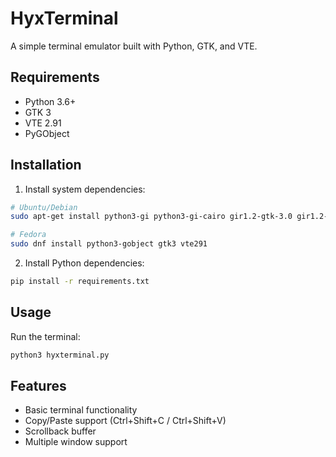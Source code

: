 # HyxTerminal

A simple terminal emulator built with Python, GTK, and VTE.

## Requirements

- Python 3.6+
- GTK 3
- VTE 2.91
- PyGObject

## Installation

1. Install system dependencies:

```bash
# Ubuntu/Debian
sudo apt-get install python3-gi python3-gi-cairo gir1.2-gtk-3.0 gir1.2-vte-2.91

# Fedora
sudo dnf install python3-gobject gtk3 vte291
```

2. Install Python dependencies:

```bash
pip install -r requirements.txt
```

## Usage

Run the terminal:

```bash
python3 hyxterminal.py
```

## Features

- Basic terminal functionality
- Copy/Paste support (Ctrl+Shift+C / Ctrl+Shift+V)
- Scrollback buffer
- Multiple window support
```
